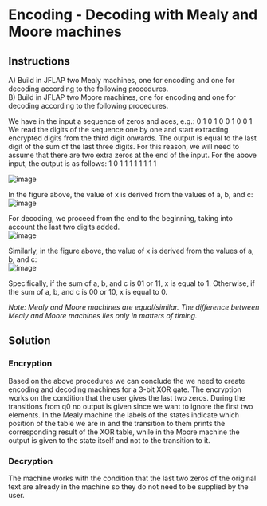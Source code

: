 # Encoding - Decoding with Mealy and Moore machines

## Instructions
A) Build in JFLAP two Mealy machines, one for encoding and one for decoding according to the following procedures.\
B) Build in JFLAP two Moore machines, one for encoding and one for decoding according to the following procedures.

We have in the input a sequence of zeros and aces, e.g.: 0 1 0 1 0 0 1 0 0 1\
We read the digits of the sequence one by one and start extracting encrypted digits from the third digit onwards. The output is equal to the last digit of the sum of the last three digits. For this reason, we will need to assume that there are two extra zeros at the end of the input. For the above input, the output is as follows: 1 0 1 1 1 1 1 1 1 1 

![image](https://user-images.githubusercontent.com/105457831/188271413-a798c33d-66a6-462b-a3bf-5b76bee0fefc.png)

In the figure above, the value of x is derived from the values of a, b, and c:\
![image](https://user-images.githubusercontent.com/105457831/188271478-5909972f-202b-4671-b61e-2367ca16192d.png)


For decoding, we proceed from the end to the beginning, taking into account the last two digits added.\
![image](https://user-images.githubusercontent.com/105457831/188271652-a4c8ec90-ae12-4f58-aad6-6233a9aac083.png)

Similarly, in the figure above, the value of x is derived from the values of a, b, and c:\
![image](https://user-images.githubusercontent.com/105457831/188271606-2a9b6bb3-d594-4f96-9fa4-52d9c56b6952.png)

Specifically, if the sum of a, b, and c is 01 or 11, x is equal to 1. Otherwise, if the sum of a, b, and c is 00 or 10, x is equal to 0.

*Note: Mealy and Moore machines are equal/similar. The difference between Mealy and Moore machines lies only in matters of timing.*

## Solution
### Encryption
Based on the above procedures we can conclude the we need to create encoding and decoding machines for a 3-bit XOR gate.
The encryption works on the condition that the user gives the last two zeros. During the transitions from q0 no output is given since we want to ignore the first two elements. In the Mealy machine the labels of the states indicate which position of the table we are in and the transition to them prints the corresponding result of the XOR table, while in the Moore machine the output is given to the state itself and not to the transition to it.

### Decryption
The machine works with the condition that the last two zeros of the original text are already in the machine so they do not need to be supplied by the user.




